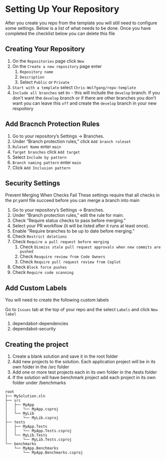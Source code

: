 # Setting Up Your Repository
After you create you repo from the template you will still need to configure some settings. 
Below is a list of what needs to be done. Once you have completed the checklist below you can delete this file

## Creating Your Repository

1. On the `Repositories` page click `New`
1. On the `Create a new repository` page enter
	1. `Repository name`
 	2. `Description`
  	3. Select `Public` or `Private`
1. `Start with a template` select `Chris-Wolfgang/repo-template`
1. `Include all branches` set `On` - this will include the `develop` branch. If you don't want the `develop` branch or if there are other branches you don't want you can leave this `off` and create the `develop` branch in your new respoitory


## Add Bracnch Protection Rules

1. Go to your repository’s Settings → Branches.
2. Under “Branch protection rules,” click `Add branch ruleset`
3. `Ruleset Name` enter `main`
4. `Target branches` click `Add target`
5. Select `Include by pattern`
6. `Branch naming pattern` enter `main`
7. Click `Add Inclusion pattern`


## Security Settings

Prevent Merging When Checks Fail
These settings require that all checks in the pr.yaml file succeed before you can merge a branch into main

1. Go to your repository’s Settings → Branches.
2. Under “Branch protection rules,” edit the rule for main.
3. Check “Require status checks to pass before merging.”
4. Select your PR workflow (it will be listed after it runs at least once).
5. Enable “Require branches to be up to date before merging.”
6. Check `Restrict deletions`
7. Check `Require a pull request before merging`
	1. Check `Dismiss stale pull request approvals when new commits are pushed`
 	2. Check `Reuquire review from Code Owners`
	3. Check `Require pull request review from Coplot`
9. Check `Block force pushes`
10. Check `Require code scanning`


## Add Custom Labels

You will need to create the following custom labels

Go to `Issues` tab at the top of your repo and the select `Labels` and click `New label`

1. dependabot-dependencies
2. dependabot-security


## Creating the project

1. Create a blank solution and save it in the root folder
2. Add new projects to the solution. Each application project will be in its own folder in the /src folder
3. Add one or more test projects each in its own folder in the /tests folder
4. If the solution will have benchmark project add each project in its own folder under /benchmarks

```
root
├── MySolution.sln
├── src
│   ├── MyApp
│   │   └── MyApp.csproj
│   └── MyLib
│       └── MyLib.csproj
├── tests
│   ├── MyApp.Tests
│   │   └── MyApp.Tests.csproj
│   └── MyLib.Tests
│       └── MyLib.Tests.csproj
└── benchmarks
    └── MyApp.Benchmarks
        └── MyApp.Benchmarks.csproj
```
